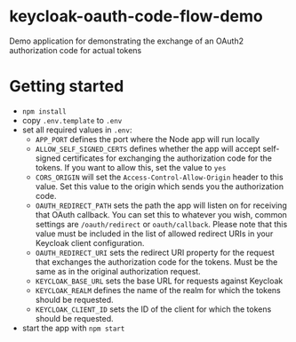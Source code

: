 # keycloak-oauth-code-flow-demo

Demo application for demonstrating the exchange of an OAuth2 authorization code for actual tokens

# Getting started

- `npm install`
- copy `.env.template` to `.env`
- set all required values in `.env`:
  - `APP_PORT` defines the port where the Node app will run locally
  - `ALLOW_SELF_SIGNED_CERTS` defines whether the app will accept self-signed certificates for exchanging the authorization code for the tokens. If you want to allow this, set the value to `yes`
  - `CORS_ORIGIN` will set the `Access-Control-Allow-Origin` header to this value. Set this value to the origin which sends you the authorization code.
  - `OAUTH_REDIRECT_PATH` sets the path the app will listen on for receiving that OAuth callback. You can set this to whatever you wish, common settings are `/oauth/redirect` or `oauth/callback`. Please note that this value must be included in the list of allowed redirect URIs in your Keycloak client configuration.
  - `OAUTH_REDIRECT_URI` sets the redirect URI property for the request that exchanges the authorization code for the tokens. Must be the same as in the original authorization request.
  - `KEYCLOAK_BASE_URL` sets the base URL for requests against Keycloak
  - `KEYCLOAK_REALM` defines the name of the realm for which the tokens should be requested.
  - `KEYCLOAK_CLIENT_ID` sets the ID of the client for which the tokens should be requested.
- start the app with `npm start`
